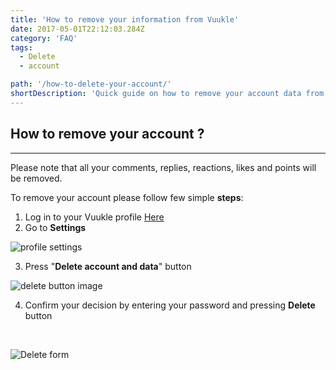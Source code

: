 ```yaml
---
title: 'How to remove your information from Vuukle'
date: 2017-05-01T22:12:03.284Z
category: 'FAQ'
tags:
  - Delete
  - account

path: '/how-to-delete-your-account/'
shortDescription: 'Quick guide on how to remove your account data from Vuukle'
---
```


## How to remove your account ?

---

Please note that all your comments, replies, reactions, likes and points will be removed.

To remove your account please follow few simple **steps**:

1. Log in to your Vuukle profile [Here](https://vuukle.com/user)
2. Go to **Settings**

![profile settings](//img/how-to-delete-your-account-img-1.jpg)

3. Press "**Delete account and data**" button

![delete button image](//img/how-to-delete-your-account-img-2.jpg)

4. Confirm your decision by entering your password and pressing **Delete** button

   ​

![Delete form](//img/how-to-delete-your-account-img-3.jpg)
